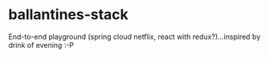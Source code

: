 # ballantines-stack
End-to-end playground (spring cloud netflix, react with redux?)...inspired by drink of evening :-P
